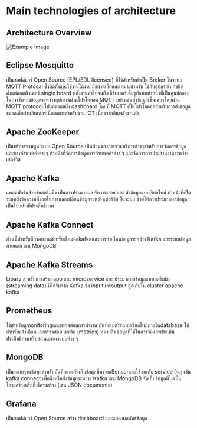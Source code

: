 # Main technologies of architecture

## Architecture Overview
![Example Image](IOT-arc.png)

## Eclipse Mosquitto
เป็นซอฟต์แวร์ Open Source (EPL/EDL licensed) ที่ใช้สำหรับทำเป็น Broker ในระบบ MQTT Protocal ซึ่งติดตั้งและใช้งานได้ง่าย มีขนาดเล็กและเหมาะสำหรับ ใช้กับอุปกรณ์ทุกชนิด ตั้งแต่คอมพิวเตอร์ single board พลังงานต่ำไปจนถึงเซิร์ฟเวอร์เต็มรูปแบบทำหน้าที่เป็นศูนย์กลางในการรับ-ส่งข้อมูลระหว่างอุปกรณ์ผ่านโปรโตคอล MQTT อย่างเช่นส่งข้อมูลเซ็นเซอร์โดยผ่าน MQTT protocol ไปแสดงผลยัง dashboard
โดยที่ MQTT เป็นโปรโตคอลสำหรับการส่งข้อมูลขนาดเล็กผ่านอินเตอร์เน็ตเหมาะสำหรับงาน IOT เนื่องจากกินพลังงานต่ำ 

## Apache ZooKeeper
เป็นบริการรวมศูนย์แบบ Open Source เป็นส่วนของการรวมบริการต่างๆสำหรับการจัดการข้อมูลและการกำหนดค่าต่างๆ
ทำหน้าที่จัดการข้อมูลการกำหนดค่าต่าง ๆ และจัดการการประสานงานระหว่างเซอร์วิส

## Apache Kafka
แพลตฟอร์มสำหรับสตรีมมื่ง เป็นการประมวลผล รับ กระจาย และ ส่งข้อมูลแบบเรียลไทม์ ทำหน้าที่เป็นระบบส่งข้อความที่ช่วยในการแลกเปลี่ยนข้อมูลระหว่างเซอร์วิส
ในระบบ ช่วยให้การประมวลผลข้อมูลเป็นไปอย่างมีประสิทธิภาพ

## Apache Kafka Connect
ส่วนนี้สำหรับตีกรอบงานสำหรับเชื่อมต่อkafkaและการถ่ายโอนข้อมูลระหว่าง Kafka และระบบข้อมูลภายนอก เช่น MongoDB

## Apache Kafka Streams
Libary สำหรับการสร้าง app และ microservice และ ประมวลผลข้อมูลแบบสตรีมมิง (streaming data) ที่ได้รับจาก Kafka
ซึ่ง inputและoutput ถูกเก็บใน cluster apache kafka

## Prometheus
ใช้สำหรับดูmonitoringและตรวจสอบการทำงาน
บันทึกเมตริกแบบเรียลไทม์ภายในdatabase ใช้สำหรับแจ้งเตือนและตรวจสอบ
เมตริก (metrics) หมายถึง ข้อมูลที่ใช้ในการวัดและประเมินประสิทธิภาพหรือสถานะของระบบต่าง ๆ

## MongoDB
เป็นระบบฐานข้อมูลสำหรับบันทึกและจัดเก็บข้อมูลที่มาจากSensorและใช้งานกับ service อื่นๆ เช่น kafka connect เพื่อดึงหรือส่งข้อมูลระหว่าง Kafka และ MongoDB
จัดเก็บข้อมูลที่ไม่เป็นโครงสร้างหรือกึ่งโครงสร้าง (เช่น JSON documents) 

## Grafana
เป็นซอฟต์แวร์ Open Source สร้าง dashboard และแสดงผลลัพธ์ข้อมูล

